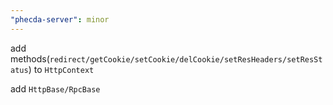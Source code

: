 ```yaml
---
"phecda-server": minor
---
```


add methods(`redirect/getCookie/setCookie/delCookie/setResHeaders/setResStatus`) to `HttpContext`

add `HttpBase/RpcBase`